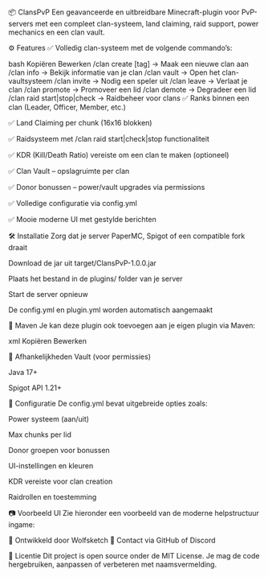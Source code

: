 📦 ClansPvP
Een geavanceerde en uitbreidbare Minecraft-plugin voor PvP-servers met een compleet clan-systeem, land claiming, raid support, power mechanics en een clan vault.

⚙️ Features
✅ Volledig clan-systeem met de volgende commando’s:

bash
Kopiëren
Bewerken
/clan create <name> [tag]   → Maak een nieuwe clan aan
/clan info                  → Bekijk informatie van je clan
/clan vault                 → Open het clan-vaultsysteem
/clan invite <player>       → Nodig een speler uit
/clan leave                 → Verlaat je clan
/clan promote <player>      → Promoveer een lid
/clan demote <player>       → Degradeer een lid
/clan raid start|stop|check → Raidbeheer voor clans
✅ Ranks binnen een clan (Leader, Officer, Member, etc.)

✅ Land Claiming per chunk (16x16 blokken)

✅ Raidsysteem met /clan raid start|check|stop functionaliteit

✅ KDR (Kill/Death Ratio) vereiste om een clan te maken (optioneel)

✅ Clan Vault – opslagruimte per clan

✅ Donor bonussen – power/vault upgrades via permissions

✅ Volledige configuratie via config.yml

✅ Mooie moderne UI met gestylde berichten

🛠️ Installatie
Zorg dat je server PaperMC, Spigot of een compatible fork draait

Download de jar uit target/ClansPvP-1.0.0.jar

Plaats het bestand in de plugins/ folder van je server

Start de server opnieuw

De config.yml en plugin.yml worden automatisch aangemaakt

📁 Maven
Je kan deze plugin ook toevoegen aan je eigen plugin via Maven:

xml
Kopiëren
Bewerken
<!-- Pending deployment to public Maven repo -->
🧪 Afhankelijkheden
Vault (voor permissies)

Java 17+

Spigot API 1.21+

📝 Configuratie
De config.yml bevat uitgebreide opties zoals:

Power systeem (aan/uit)

Max chunks per lid

Donor groepen voor bonussen

UI-instellingen en kleuren

KDR vereiste voor clan creation

Raidrollen en toestemming

📷 Voorbeeld UI
Zie hieronder een voorbeeld van de moderne helpstructuur ingame:



👤 Ontwikkeld door
Wolfsketch
📧 Contact via GitHub of Discord

📄 Licentie
Dit project is open source onder de MIT License. Je mag de code hergebruiken, aanpassen of verbeteren met naamsvermelding.
